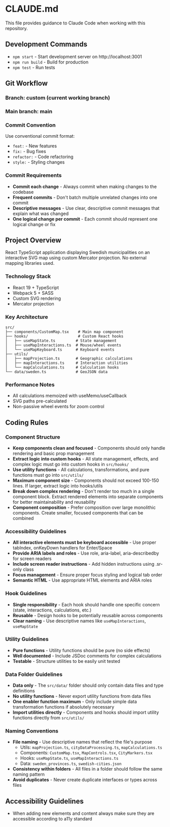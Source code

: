 # CLAUDE.md

This file provides guidance to Claude Code when working with this repository.

## Development Commands

- `npm start` - Start development server on http://localhost:3001
- `npm run build` - Build for production
- `npm test` - Run tests

## Git Workflow

### Branch: custom (current working branch)

### Main branch: main

### Commit Convention

Use conventional commit format:

- `feat:` - New features
- `fix:` - Bug fixes
- `refactor:` - Code refactoring
- `style:` - Styling changes

### Commit Requirements

- **Commit each change** - Always commit when making changes to the codebase
- **Frequent commits** - Don't batch multiple unrelated changes into one commit
- **Descriptive messages** - Use clear, descriptive commit messages that explain what was changed
- **One logical change per commit** - Each commit should represent one logical change or fix

## Project Overview

React TypeScript application displaying Swedish municipalities on an interactive SVG map using custom Mercator projection. No external mapping libraries used.

### Technology Stack

- React 19 + TypeScript
- Webpack 5 + SASS
- Custom SVG rendering
- Mercator projection

### Key Architecture

```
src/
├── components/CustomMap.tsx    # Main map component
├── hooks/                      # Custom React hooks
│   ├── useMapState.ts         # State management
│   ├── useMapInteractions.ts  # Mouse/wheel events
│   └── useMapKeyboard.ts      # Keyboard events
├── utils/
│   ├── mapProjection.ts       # Geographic calculations
│   ├── mapInteractions.ts     # Interaction utilities
│   └── mapCalculations.ts     # Calculation hooks
└── data/sweden.ts             # GeoJSON data
```

### Performance Notes

- All calculations memoized with useMemo/useCallback
- SVG paths pre-calculated
- Non-passive wheel events for zoom control

## Coding Rules

### Component Structure

- **Keep components clean and focused** - Components should only handle rendering and basic prop management
- **Extract logic into custom hooks** - All state management, effects, and complex logic must go into custom hooks in `src/hooks/`
- **Use utility functions** - All calculations, transformations, and pure functions must go into `src/utils/`
- **Maximum component size** - Components should not exceed 100-150 lines. If larger, extract logic into hooks/utils
- **Break down complex rendering** - Don't render too much in a single component block. Extract rendered elements into separate components for better maintainability and reusability
- **Component composition** - Prefer composition over large monolithic components. Create smaller, focused components that can be combined

### Accessibility Guidelines

- **All interactive elements must be keyboard accessible** - Use proper tabIndex, onKeyDown handlers for Enter/Space
- **Provide ARIA labels and roles** - Use role, aria-label, aria-describedby for screen readers
- **Include screen reader instructions** - Add hidden instructions using .sr-only class
- **Focus management** - Ensure proper focus styling and logical tab order
- **Semantic HTML** - Use appropriate HTML elements and ARIA roles

### Hook Guidelines

- **Single responsibility** - Each hook should handle one specific concern (state, interactions, calculations, etc.)
- **Reusable** - Design hooks to be potentially reusable across components
- **Clear naming** - Use descriptive names like `useMapInteractions`, `useMapState`

### Utility Guidelines

- **Pure functions** - Utility functions should be pure (no side effects)
- **Well documented** - Include JSDoc comments for complex calculations
- **Testable** - Structure utilities to be easily unit tested

### Data Folder Guidelines

- **Data only** - The `src/data/` folder should only contain data files and type definitions
- **No utility functions** - Never export utility functions from data files
- **One enabler function maximum** - Only include simple data transformation functions if absolutely necessary
- **Import utilities directly** - Components and hooks should import utility functions directly from `src/utils/`

### Naming Conventions

- **File naming** - Use descriptive names that reflect the file's purpose
  - Utils: `mapProjection.ts`, `cityDataProcessing.ts`, `mapCalculations.ts`
  - Components: `CustomMap.tsx`, `MapControls.tsx`, `CityMarkers.tsx`
  - Hooks: `useMapState.ts`, `useMapInteractions.ts`
  - Data: `sweden_provinces.ts`, `swedish-cities.json`
- **Consistency within folders** - All files in a folder should follow the same naming pattern
- **Avoid duplicates** - Never create duplicate interfaces or types across files

## Accessibility Guidelines

- When adding new elements and content always make sure they are accessible according to a11y standard
